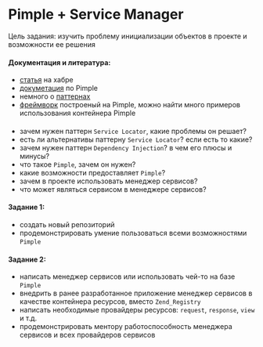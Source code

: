 Pimple + Service Manager
=====

Цель задания: изучить проблему инициализации объектов в проекте и возможности ее решения

#### Документация и литература:
- [статья](http://habrahabr.ru/post/183658/) на хабре
- [докуметация](http://pimple.sensiolabs.org/) по Pimple
- немного о [паттернах](http://ru.wikipedia.org/wiki/Design_Patterns)
- [фреймворк](http://silex.sensiolabs.org/) построеный на Pimple, можно найти много примеров использования контейнера Pimple
 
####
- зачем нужен паттерн `Service Locator`, какие проблемы он решает?
- есть ли альтернативы паттерну `Service Locator`? если есть то какие?
- зачем нужен паттерн `Dependency Injection`? в чем его плюсы и минусы?
- что такое `Pimple`, зачем он нужен?
- какие возможности предоставляет `Pimple`?
- зачем в проекте использовать менеджер сервисов?
- что может являться сервисом в менеджере сервисов?

#### Задание 1:
- создать новый репозиторий
- продемонстрировать умение пользоваться всеми возможностями `Pimple`

#### Задание 2:
- написать менеджер сервисов или использовать чей-то на базе `Pimple`
- внедрить в ранее разработанное приложение менеджер сервисов в качестве контейнера ресурсов, вместо `Zend_Registry`
- написать необходимые провайдеры ресурсов: `request`, `response`, `view` и т.д.
- продемонстрировать ментору работоспособность менеджера сервисов и всех провайдеров сервисов
